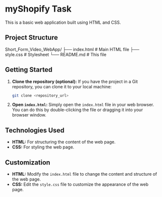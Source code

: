 
  # myShopify Task

This is a basic web application built using HTML and CSS.

## Project Structure
Short_Form_Video_WebApp/
├── index.html       # Main HTML file
├── style.css        # Stylesheet
└── README.md        # This file

## Getting Started

1.  **Clone the repository (optional):** If you have the project in a Git repository, you can clone it to your local machine:

    ```bash
    git clone <repository_url>
    ```

2.  **Open `index.html`:** Simply open the `index.html` file in your web browser. You can do this by double-clicking the file or dragging it into your browser window.

## Technologies Used

* **HTML:** For structuring the content of the web page.
* **CSS:** For styling the web page.

## Customization

* **HTML:** Modify the `index.html` file to change the content and structure of the web page.
* **CSS:** Edit the `style.css` file to customize the appearance of the web page.
